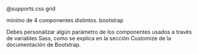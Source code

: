 @supports css grid

mínimo de 4 componentes distintos. bootstrap

Debes personalizar algún parámetro de los componentes usados a través de variables Sass, como se explica en la sección Customize de la documentación de Bootstrap.
